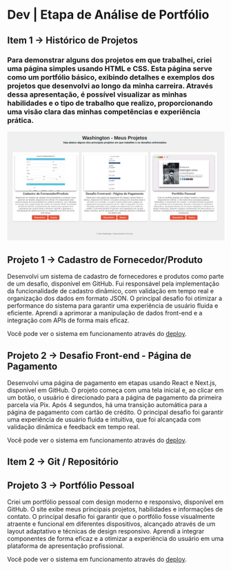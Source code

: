# Dev | Etapa de Análise de Portfólio

## Item 1 → Histórico de Projetos

### Para demonstrar alguns dos projetos em que trabalhei, criei uma página simples usando HTML e CSS. Esta página serve como um portfólio básico, exibindo detalhes e exemplos dos projetos que desenvolvi ao longo da minha carreira. Através dessa apresentação, é possível visualizar as minhas habilidades e o tipo de trabalho que realizo, proporcionando uma visão clara das minhas competências e experiência prática.

[![Meu Projeto](assets/img/projetosPage.png)](https://my-side-processo-seletivo.vercel.app/)

## Projeto 1 → Cadastro de Fornecedor/Produto

Desenvolvi um sistema de cadastro de fornecedores e produtos como parte de um desafio, disponível em GitHub. Fui responsável pela implementação da funcionalidade de cadastro dinâmico, com validação em tempo real e organização dos dados em formato JSON. O principal desafio foi otimizar a performance do sistema para garantir uma experiência de usuário fluida e eficiente. Aprendi a aprimorar a manipulação de dados front-end e a integração com APIs de forma mais eficaz.

Você pode ver o sistema em funcionamento através do [deploy](https://vflows-teste.vercel.app/).

## Projeto 2 → Desafio Front-end - Página de Pagamento

Desenvolvi uma página de pagamento em etapas usando React e Next.js, disponível em GitHub. O projeto começa com uma tela inicial e, ao clicar em um botão, o usuário é direcionado para a página de pagamento da primeira parcela via Pix. Após 4 segundos, há uma transição automática para a página de pagamento com cartão de crédito. O principal desafio foi garantir uma experiência de usuário fluida e intuitiva, que foi alcançada com validação dinâmica e feedback em tempo real.

Você pode ver o sistema em funcionamento através do [deploy](https://desafio-front-end-woovi-kappa.vercel.app/).

## Item 2 →  Git / Repositório

## Projeto 3 → Portfólio Pessoal

Criei um portfólio pessoal com design moderno e responsivo, disponível em GitHub. O site exibe meus principais projetos, habilidades e informações de contato. O principal desafio foi garantir que o portfólio fosse visualmente atraente e funcional em diferentes dispositivos, alcançado através de um layout adaptativo e técnicas de design responsivo. Aprendi a integrar componentes de forma eficaz e a otimizar a experiência do usuário em uma plataforma de apresentação profissional.

Você pode ver o sistema em funcionamento através do [deploy](https://new-portfolio-five-indol.vercel.app/).

